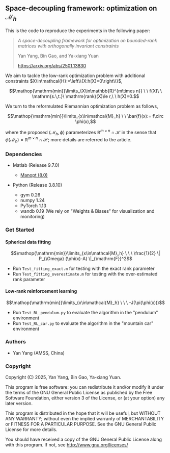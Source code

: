 ## Space-decoupling framework: optimization on $\mathcal{M}_h$



This is the code to reproduce the experiments in the following paper:

> *A space-decoupling framework for optimization on bounded-rank matrices with orthogonally invariant constraints*
>
> Yan Yang, Bin Gao, and Ya-xiang Yuan
>
> <https://arxiv.org/abs/2501.13830>



We aim to tackle the low-rank optimization problem with additional constraints $X\in\mathcal{H}:=\left\\{X:h(X)=0\right\\}$,

```math
\mathop{\mathrm{min}}\limits_{X\in\mathbb{R}^{m\times n}} \ \ f(X)\ \ \mathrm{s.\,t.}\ \mathrm{rank}(X)\le r,\ \ h(X)=0.
```



We turn to the reformulated Riemannian optimization problem as follows,

```math
\mathop{\mathrm{min}}\limits_{x\in\mathcal{M}_h} \ \ \bar{f}(x):= f\circ \phi(x),
```

where the proposed $(\mathcal{M}_h,\phi)$ parameterizes $\mathbb{R}^{m\times n}\cap\mathcal{H}$ in the sense that $\phi(\mathcal{M}_h)=\mathbb{R}^{m\times n}\cap\mathcal{H}$; more details are referred to the article.



### Dependencies

+ Matlab (Release 9.7.0)

  +  [Manopt (8.0)](https://www.manopt.org/)

+ Python (Release 3.8.10)

  + gym 0.26
  + numpy 1.24
  + PyTorch 1.13
  + wandb 0.19  (We rely on "Weights & Biases" for visualization and monitoring)
  
  

### Get Started

#### Spherical data fitting

```math
\mathop{\mathrm{min}}\limits_{x\in\mathcal{M}_h} \ \ \ \frac{1}{2} \| P_{\Omega} (\phi(x)-A) \|_{\mathrm{F}}^2
```

+ Run `Test_fitting_exact.m` for testing with the exact rank parameter
+ Run `Test_fitting_overestimate.m` for testing with the over-estimated rank parameter



#### Low-rank reinforcement learning

```math
\mathop{\mathrm{min}}\limits_{x\in\mathcal{M}_h} \ \ \ -J(\pi(\phi(x)))
```

+ Run `Test_RL_pendulum.py` to evaluate the algorithm in the "pendulum" environment
+ Run `Test_RL_car.py` to evaluate the algorithm in the "mountain car" environment



### Authors

- Yan Yang (AMSS, China)



### Copyright

Copyright (C) 2025, Yan Yang, Bin Gao, Ya-xiang Yuan.

This program is free software: you can redistribute it and/or modify it under the terms of the GNU General Public License as published by the Free Software Foundation, either version 3 of the License, or (at your option) any later version.

This program is distributed in the hope that it will be useful, but WITHOUT ANY WARRANTY; without even the implied warranty of MERCHANTABILITY or FITNESS FOR A PARTICULAR PURPOSE. See the GNU General Public License for more details.

You should have received a copy of the GNU General Public License along with this program. If not, see http://www.gnu.org/licenses/